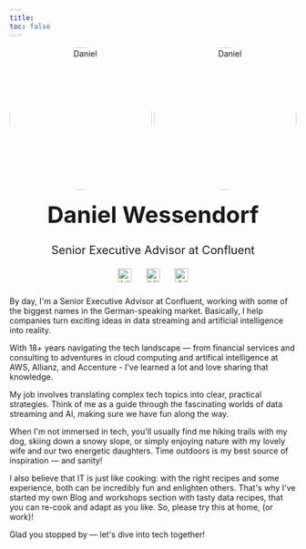 ```yaml
---
title: 
toc: false
---
```



<div style="text-align: center;">
  <div class="image-container">
    <img src="/images/about/Daniel-quadrat.png" alt="Daniel" class="light-image" style="width: 250px; height: 250px; object-fit: cover; border-radius: 50%;">
    <img src="/images/about/Daniel-quadrat.png" alt="Daniel" class="dark-image" style="width: 250px; height: 250px; object-fit: cover; border-radius: 50%;">
  </div>
  
  <h1 style="font-size: 2.5rem; margin-top: 1rem;">Daniel Wessendorf</h1>
  <p style="font-size: 1.25rem; margin-top: 0.5rem;">Senior Executive Advisor at Confluent</p>
  <p style="font-size: 1.25rem; margin-top: 0.5rem;">
    <a href="https://linkedin.com/in/daniel-wessendorf" style="display: inline-block; margin: 0 10px;">
      <img src="/images/about/hugeicons--linkedin-02.svg" alt="Linkedin" class="invert-in-dark" style="width: 24px; height: 24px;">
    </a>
    <a href="https://www.xing.com/profile/Daniel_Wessendorf/" style="display: inline-block; margin: 0 10px;">
      <img src="/images/about/hugeicons--xing.svg" alt="Xing" class="invert-in-dark" style="width: 24px; height: 24px;">
    </a>
    <a href="https://github.com/dwessendorf" style="display: inline-block; margin: 0 10px;">
      <img src="/images/about/hugeicons--github.svg" alt="Github" class="invert-in-dark" style="width: 24px; height: 24px;">
    </a>
  </p>
</div>
By day, I'm a Senior Executive Advisor at Confluent, working with some of the biggest names in the German-speaking market. Basically, I help companies turn exciting ideas in data streaming and artificial intelligence into reality. 

With 18+ years navigating the tech landscape — from financial services and consulting to adventures in cloud computing and artifical intelligence at AWS, Allianz, and Accenture - I've learned a lot and love sharing that knowledge.

My job involves translating complex tech topics into clear, practical strategies. Think of me as a guide through the fascinating worlds of data streaming and AI, making sure we have fun along the way.

When I'm not immersed in tech, you'll usually find me hiking trails with my dog, skiing down a snowy slope, or simply enjoying nature with my lovely wife and our two energetic daughters. Time outdoors is my best source of inspiration — and sanity!

I also believe that IT is just like cooking: with the right recipes and some experience, both can be incredibly fun and enlighten others. That's why I've started my own Blog and workshops section with tasty data recipes, that you can re-cook and adapt as you like. So, please try this at home, (or work)! 

Glad you stopped by — let's dive into tech together!

